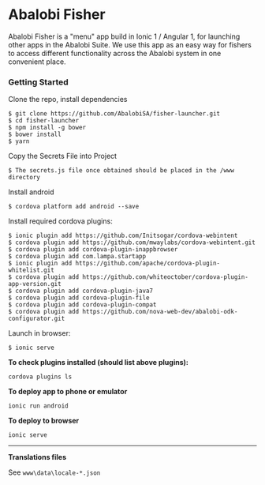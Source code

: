 # Abalobi Fisher

Abalobi Fisher is a "menu" app build in Ionic 1 / Angular 1, for launching
other apps in the Abalobi Suite. We use this app as an easy way for fishers
to access different functionality across the Abalobi system in one convenient 
place.

### Getting Started 

Clone the repo, install dependencies

    $ git clone https://github.com/AbalobiSA/fisher-launcher.git
    $ cd fisher-launcher
    $ npm install -g bower 
    $ bower install 
    $ yarn

Copy the Secrets File into Project

    $ The secrets.js file once obtained should be placed in the /www directory

Install android

    $ cordova platform add android --save

Install required cordova plugins:


    $ ionic plugin add https://github.com/Initsogar/cordova-webintent
    $ cordova plugin add https://github.com/mwaylabs/cordova-webintent.git
    $ cordova plugin add cordova-plugin-inappbrowser
    $ cordova plugin add com.lampa.startapp
    $ ionic plugin add https://github.com/apache/cordova-plugin-whitelist.git
    $ cordova plugin add https://github.com/whiteoctober/cordova-plugin-app-version.git
    $ cordova plugin add cordova-plugin-java7
    $ cordova plugin add cordova-plugin-file
    $ cordova plugin add cordova-plugin-compat
    $ cordova plugin add https://github.com/nova-web-dev/abalobi-odk-configurator.git

    
Launch in browser:

    $ ionic serve 

**To check plugins installed (should list above plugins):**
```
cordova plugins ls
```
**To deploy app to phone or emulator**
```
ionic run android
```
**To deploy to browser**
```
ionic serve
```
---
**Translations files**

See ```www\data\locale-*.json```
